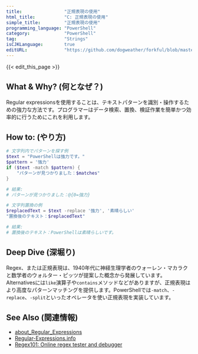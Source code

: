 ```yaml
---
title:                "正規表現の使用"
html_title:           "C: 正規表現の使用"
simple_title:         "正規表現の使用"
programming_language: "PowerShell"
category:             "PowerShell"
tag:                  "Strings"
isCJKLanguage:        true
editURL:              "https://github.com/dogweather/forkful/blob/master/content/ja/powershell/using-regular-expressions.md"
---
```


{{< edit_this_page >}}

## What & Why? (何となぜ？)
Regular expressionsを使用することは、テキストパターンを識別・操作するための強力な方法です。プログラマーはデータ検索、置換、検証作業を簡単かつ効率的に行うためにこれを利用します。

## How to: (やり方)
```PowerShell
# 文字列内でパターンを探す例
$text = "PowerShellは強力です。"
$pattern = '強力'
if ($text -match $pattern) {
    "パターンが見つかりました：$matches"
}

# 結果:
# パターンが見つかりました：@{0=強力}

# 文字列置換の例
$replacedText = $text -replace '強力', '素晴らしい'
"置換後のテキスト：$replacedText"

# 結果:
# 置換後のテキスト：PowerShellは素晴らしいです。
```

## Deep Dive (深堀り)
Regex、または正規表現は、1940年代に神経生理学者のウォーレン・マカラクと数学者のウォルター・ピッツが提案した概念から発展しています。Alternativesには`like`演算子や`contains`メソッドなどがありますが、正規表現はより高度なパターンマッチングを提供します。PowerShellでは`-match`、`-replace`、`-split`といったオペレータを使い正規表現を実装しています。

## See Also (関連情報)
- [about_Regular_Expressions](https://docs.microsoft.com/ja-jp/powershell/module/microsoft.powershell.core/about/about_regular_expressions)
- [Regular-Expressions.info](https://www.regular-expressions.info)
- [Regex101: Online regex tester and debugger](https://regex101.com)
